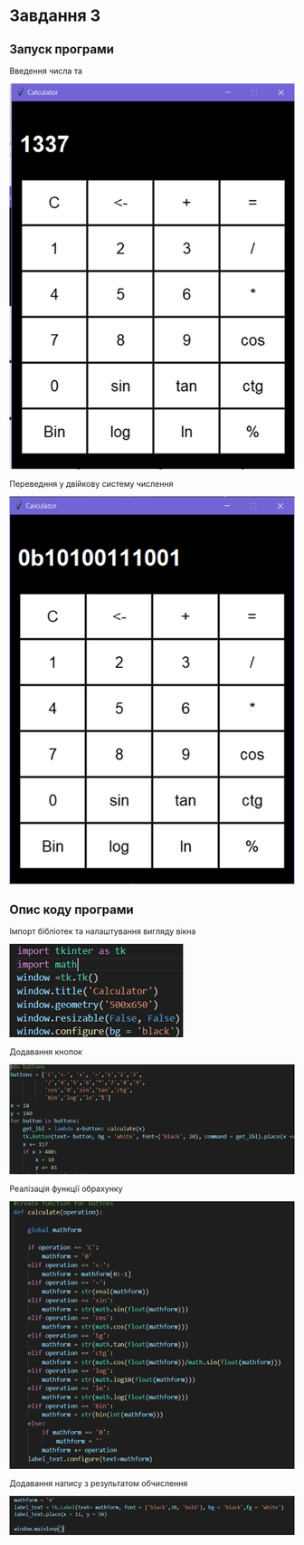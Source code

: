 # Завдання 3

## Запуск програми

Введення числа та 

![prog1](https://github.com/0du1/task0/blob/master/task2/img/prog1.png)

Переведння у двійкову систему числення

![prog2](https://github.com/0du1/task0/blob/master/task2/img/prog2.png)


## Опис коду програми

Імпорт бібліотек та налаштування вигляду вікна

![code1](https://github.com/0du1/task0/blob/master/task2/img/code1.png)

Додавання кнопок

![code2](https://github.com/0du1/task0/blob/master/task2/img/code2.png)

Реалізація функції обрахунку

![code3](https://github.com/0du1/task0/blob/master/task2/img/code3.png)

Додавання напису з результатом обчислення

![code4](https://github.com/0du1/task0/blob/master/task2/img/code4.png)
